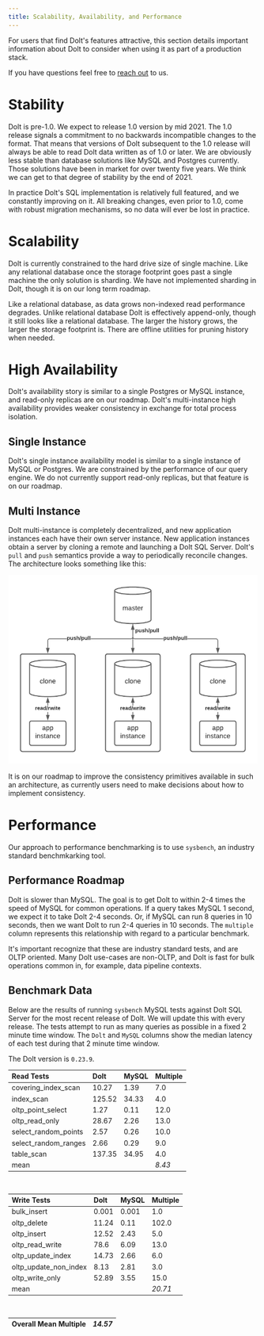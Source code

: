 ```yaml
---
title: Scalability, Availability, and Performance
---
```


For users that find Dolt's features attractive, this section details important information about Dolt to consider when using it as part of a production stack.

If you have questions feel free to [reach out](https://www.dolthub.com/contact) to us.

# Stability
Dolt is pre-1.0. We expect to release 1.0 version by mid 2021. The 1.0 release signals a commitment to no backwards incompatible changes to the format. That means that versions of Dolt subsequent to the 1.0 release  will always be able to read Dolt data written as of 1.0 or later. We are obviously less stable than database solutions like MySQL and Postgres currently. Those solutions have been in market for over twenty five years. We think we can get to that degree of stability by the end of 2021.

In practice Dolt's SQL implementation is relatively full featured, and we constantly improving on it. All breaking changes, even prior to 1.0, come with robust migration mechanisms, so no data will ever be lost in practice.

# Scalability
Dolt is currently constrained to the hard drive size of single machine. Like any relational database once the storage footprint goes past a single machine the only solution is sharding. We have not implemented sharding in Dolt, though it is on our long term roadmap.

Like a relational database, as data grows non-indexed read performance degrades. Unlike relational database Dolt is effectively append-only, though it still looks like a relational database. The larger the history grows, the larger the storage footprint is. There are offline utilities for pruning history when needed.

# High Availability
Dolt's availability story is similar to a single Postgres or MySQL instance, and read-only replicas are on our roadmap. Dolt's multi-instance high availability provides weaker consistency in exchange for total process isolation.

## Single Instance
Dolt's single instance availability model is similar to a single instance of MySQL or Postgres. We are constrained by the performance of our query engine. We do not currently support read-only replicas, but that feature is on our roadmap.

## Multi Instance
Dolt multi-instance is completely decentralized, and new application instances each have their own server instance. New application instances obtain a server by cloning a remote and launching a Dolt SQL Server. Dolt's `pull` and `push` semantics provide a way to periodically reconcile changes. The architecture looks something like this:

![Multi-instance Dolt](../../.gitbook/assets/dolt-high-availability-multi-instance.png)

It is on our roadmap to improve the consistency primitives available in such an architecture, as currently users need to make decisions about how to implement consistency.

# Performance
Our approach to performance benchmarking is to use `sysbench`, an industry standard benchmkarking tool.

## Performance Roadmap
Dolt is slower than MySQL. The goal is to get Dolt to within 2-4 times the speed of MySQL for common operations. If a query takes MySQL 1 second, we expect it to take Dolt 2-4 seconds. Or, if MySQL can run 8 queries in 10 seconds, then we want Dolt to run 2-4 queries in 10 seconds. The `multiple` column represents this relationship with regard to a particular benchmark.

It's important recognize that these are industry standard tests, and are OLTP oriented. Many Dolt use-cases are non-OLTP, and Dolt is fast for bulk operations common in, for example, data pipeline contexts.

## Benchmark Data
Below are the results of running `sysbench` MySQL tests against Dolt SQL Server for the most recent release of Dolt. We will update this with every release. The tests attempt to run as many queries as possible in a fixed 2 minute time window. The `Dolt` and `MySQL` columns show the median latency of each test during that 2 minute time window.

The Dolt version is `0.23.9`.

| Read Tests | Dolt | MySQL | Multiple |
| :---  | :--- | :--- | :--- |
| covering\_index\_scan | 10.27 | 1.39 | 7.0 |
| index\_scan | 125.52 | 34.33 | 4.0 |
| oltp\_point\_select | 1.27 | 0.11 | 12.0 |
| oltp\_read\_only | 28.67 | 2.26 | 13.0 |
| select\_random\_points | 2.57 | 0.26 | 10.0 |
| select\_random\_ranges | 2.66 | 0.29 | 9.0 |
| table\_scan | 137.35 | 34.95 | 4.0 |
| mean | | | _8.43_ |

<br/>

| Write Tests | Dolt | MySQL | Multiple |
| :--- | :--- | :--- | :--- |
| bulk\_insert | 0.001 | 0.001 | 1.0 |
| oltp\_delete | 11.24 | 0.11 | 102.0 |
| oltp\_insert | 12.52 | 2.43 | 5.0 |
| oltp\_read\_write | 78.6 | 6.09 | 13.0 |
| oltp\_update\_index | 14.73 | 2.66 | 6.0 |
| oltp\_update\_non\_index | 8.13 | 2.81 | 3.0 |
| oltp\_write\_only | 52.89 | 3.55 | 15.0 |
| mean | | | _20.71_ |

<br/>

| Overall Mean Multiple | _14.57_ |
| ------ | ------ |
